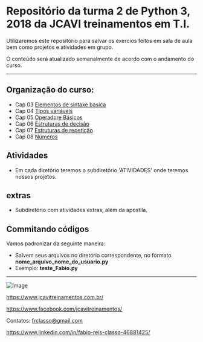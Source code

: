 Repositório da turma 2 de Python 3, 2018 da JCAVI treinamentos em T.I.
======================================================================

Utilizaremos este repositório para salvar os exercíos feitos em
sala de aula bem como projetos e atividades em grupo.


O conteúdo será atualizado semanalmente de acordo com o andamento do curso.

--------------------------------


Organização do curso:
--------------------
+ Cap 03 [Elementos de sintaxe basica](https://github.com/frclasso/turma2-Python3-2018/tree/master/cap03_elementos_de_sintaxe_basica)
+ Cap 04 [Tipos variáveis](https://github.com/frclasso/turma2-Python3-2018/tree/master/cap4-variaveis) 
+ Cap 05 [Operadore Básicos](https://github.com/frclasso/turma2-Python3-2018/tree/master/cap05-op-basicos)
+ Cap 06 [Estruturas de decisão](https://github.com/frclasso/turma2-Python3-2018/tree/master/cap06-estruturas-dep-decisao)
+ Cap 07 [Estruturas de repetição](https://github.com/frclasso/turma2-Python3-2018/tree/master/cap07-estruturas-de-repeticao)
+ Cap 08 [Números](https://github.com/frclasso/turma2-Python3-2018/tree/master/cap08_numeros)

Atividades
----------

- Em cada diretório teremos o subdiretório 'ATIVIDADES' onde teremos nossos projetos.


extras
-------

- Subdiretório com atividades extras, além da apostila.

 
Commitando códigos
------------------

Vamos padronizar da seguinte maneira:

- Salvem seus arquivos no diretório correspondente, no formato **nome_arquivo_nome_do_usuario.py**
- Exemplo: **teste_Fabio.py**

--------------


![Image](https://github.com/frclasso/apostila_python_modulo_1/blob/master/jcavi.png "JCAVI")

https://www.jcavitreinamentos.com.br/

https://www.facebook.com/jcavitreinamentos/

Contatos: frclasso@gmail.com

https://www.linkedin.com/in/fabio-reis-classo-46881425/